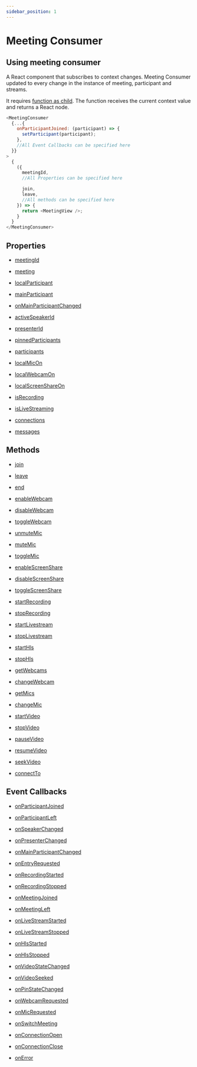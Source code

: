 ```yaml
---
sidebar_position: 1
---
```


# Meeting Consumer

## Using meeting consumer

A React component that subscribes to context changes. Meeting Consumer updated to every change in the instance of meeting, participant and streams.

It requires <a href="https://reactjs.org/docs/render-props.html#using-props-other-than-render">function as child</a>. The function receives the current context value and returns a React node.

```js title="Meeting Provider"
<MeetingConsumer
  {...{
    onParticipantJoined: (participant) => {
      setParticipant(participant);
    },
    //All Event Callbacks can be specified here
  }}
>
  {
    ({ 
      meetingId, 
      //All Properties can be specified here

      join,
      leave,
      //All methods can be specified here
    }) => {
      return <MeetingView />;
    }
  }
</MeetingConsumer>
```

## Properties

<div class="links-grid">
<div>

- [meetingId](./use-meeting/properties#meetingid)

</div>

<div>

- [meeting](./use-meeting/properties#meeting)

</div>

<div>

- [localParticipant](./use-meeting/properties#localparticipant)

</div>
<div>

- [mainParticipant](./use-meeting/properties#mainparticipant)

</div>
<div>

- [onMainParticipantChanged](./use-meeting/properties#onmainparticipantchanged)

</div>
<div>

- [activeSpeakerId](./use-meeting/properties#activespeakerid)

</div>
<div>

- [presenterId](./use-meeting/properties#presenterid)

</div>
<div>

- [pinnedParticipants](./use-meeting/properties#pinnedparticipants)

</div>
<div>

- [participants](./use-meeting/properties#participants)

</div>
<div>

- [localMicOn](./use-meeting/properties#localmicon)

</div>
<div>

- [localWebcamOn](./use-meeting/properties#localwebcamon)

</div>
<div>

- [localScreenShareOn](./use-meeting/properties#localscreenshareon)

</div>

<div>

- [isRecording](./properties#isrecording)

</div>
<div>

- [isLiveStreaming](./properties#islivestreaming)

</div>
<div>

- [connections](./properties#connections)

</div>
<div>

- [messages](./use-meeting/properties#messages)

</div>
</div>


## Methods

<div class="links-grid">
<div>

- [join](./use-meeting/methods#join)

</div>
<div>

- [leave](./use-meeting/methods#leave)

</div>
<div>

- [end](./use-meeting/methods#end)

</div>
<div>

- [enableWebcam](./use-meeting/methods#enablewebcam)

</div>
<div>

- [disableWebcam](./use-meeting/methods#disablewebcam)

</div>
<div>

- [toggleWebcam](./use-meeting/methods#togglewebcam)

</div>
<div>

- [unmuteMic](./use-meeting/methods#unmutemic)

</div>
<div>

- [muteMic](./use-meeting/methods#mutemic)

</div>
<div>

- [toggleMic](./use-meeting/methods#togglemic)

</div>
<div>

- [enableScreenShare](./use-meeting/methods#enablescreenshare)

</div>
<div>

- [disableScreenShare](./use-meeting/methods#disablescreenshare)

</div>
<div>

- [toggleScreenShare](./use-meeting/methods#togglescreenshare)

</div>
<div>

- [startRecording](./use-meeting/methods#startrecording)

</div>
<div>

- [stopRecording](./use-meeting/methods#stoprecording)

</div>
<div>

- [startLivestream](./use-meeting/methods#startlivestream)

</div>
<div>

- [stopLivestream](./use-meeting/methods#stoplivestream)

</div>
<div>

- [startHls](./use-meeting/methods#starthls)

</div>
<div>

- [stopHls](./use-meeting/methods#stophls)

</div>
<div>

- [getWebcams](./use-meeting/methods#getwebcams)

</div>
<div>

- [changeWebcam](./use-meeting/methods#changewebcam)

</div>
<div>

- [getMics](./use-meeting/methods#getmics)

</div>
<div>

- [changeMic](./use-meeting/methods#changemic)

</div>
<div>

- [startVideo](./use-meeting/methods#startvideo)

</div>
<div>

- [stopVideo](./use-meeting/methods#stopvideo)

</div>
<div>

- [pauseVideo](./use-meeting/methods#pausevideo)

</div>
<div>

- [resumeVideo](./use-meeting/methods#resumevideo)

</div>
<div>

- [seekVideo](./use-meeting/methods#seekvideo)

</div>
<div>

- [connectTo](./use-meeting/methods#connectto)

</div>
</div>

## Event Callbacks

<div class="links-grid">
<div>

- [onParticipantJoined](./use-meeting/events#onparticipantjoined)

</div>
<div>

- [onParticipantLeft](./use-meeting/events#onparticipantleft)

</div>
<div>

- [onSpeakerChanged](./use-meeting/events#onspeakerchanged)

</div>
<div>

- [onPresenterChanged](./use-meeting/events#onpresenterchanged)

</div>
<div>

- [onMainParticipantChanged](./use-meeting/events#onmainparticipantchanged)

</div>
<div>

- [onEntryRequested](./use-meeting/events#onentryrequested)

</div>
<div>

- [onRecordingStarted](./use-meeting/events#onrecordingstarted)

</div>
<div>

- [onRecordingStopped](./use-meeting/events#onrecordingstopped)

</div>
<div>

- [onMeetingJoined](./use-meeting/events#onmeetingjoined)

</div>
<div>

- [onMeetingLeft](./use-meeting/events#onmeetingleft)

</div>
<div>

- [onLiveStreamStarted](./use-meeting/events#onlivestreamstarted)

</div>
<div>

- [onLiveStreamStopped](./use-meeting/events#onlivestreamstopped)

</div>
<div>

- [onHlsStarted](./use-meeting/events#onhlsstarted)

</div>
<div>

- [onHlsStopped](./use-meeting/events#onhlsstopped)

</div>
<div>

- [onVideoStateChanged](./use-meeting/events#onvideostatechanged)

</div>
<div>

- [onVideoSeeked](./use-meeting/events#onvideoseeked)

</div>
<div>

- [onPinStateChanged](./use-meeting/events#onpinstatechanged)

</div>
<div>

- [onWebcamRequested](./use-meeting/events#onwebcamrequested)

</div>
<div>

- [onMicRequested](./use-meeting/events#onmicrequested)

</div>
<div>

- [onSwitchMeeting](./use-meeting/events#onswitchmeeting)

</div>
<div>

- [onConnectionOpen](./use-meeting/events#onconnectionopen)

</div>
<div>

- [onConnectionClose](./use-meeting/events#onconnectionclose)

</div>
<div>

- [onError](./use-meeting/events#onerror)

</div>
</div>


